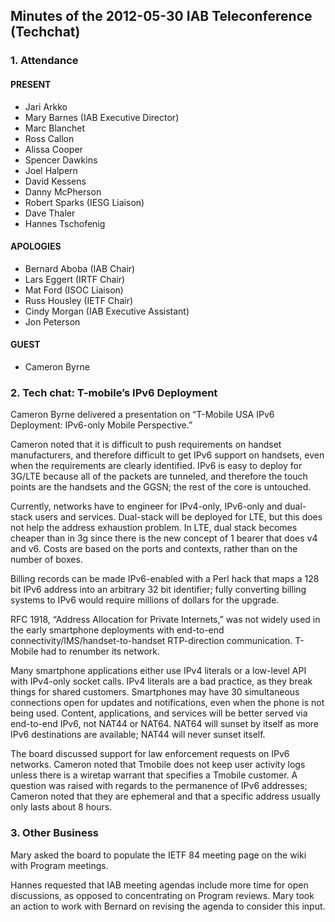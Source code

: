 
Minutes of the 2012-05-30 IAB Teleconference (Techchat)
-------------------------------------------------------


### 1. Attendance


#### PRESENT


* Jari Arkko
* Mary Barnes (IAB Executive Director)
* Marc Blanchet
* Ross Callon
* Alissa Cooper
* Spencer Dawkins
* Joel Halpern
* David Kessens
* Danny McPherson
* Robert Sparks (IESG Liaison)
* Dave Thaler
* Hannes Tschofenig


#### APOLOGIES


* Bernard Aboba (IAB Chair)
* Lars Eggert (IRTF Chair)
* Mat Ford (ISOC Liaison)
* Russ Housley (IETF Chair)
* Cindy Morgan (IAB Executive Assistant)
* Jon Peterson


#### GUEST


* Cameron Byrne


### 2. Tech chat: T-mobile’s IPv6 Deployment


Cameron Byrne delivered a presentation on “T-Mobile USA IPv6 Deployment: IPv6-only Mobile Perspective.”


Cameron noted that it is difficult to push requirements on handset manufacturers, and therefore difficult to get IPv6 support on handsets, even when the requirements are clearly identified. IPv6 is easy to deploy for 3G/LTE because all of the packets are tunneled, and therefore the touch points are the handsets and the GGSN; the rest of the core is untouched.


Currently, networks have to engineer for IPv4-only, IPv6-only and dual-stack users and services. Dual-stack will be deployed for LTE, but this does not help the address exhaustion problem. In LTE, dual stack becomes cheaper than in 3g since there is the new concept of 1 bearer that does v4 and v6. Costs are based on the ports and contexts, rather than on the number of boxes.


Billing records can be made IPv6-enabled with a Perl hack that maps a 128 bit IPv6 address into an arbitrary 32 bit identifier; fully converting billing systems to IPv6 would require millions of dollars for the upgrade.


RFC 1918, “Address Allocation for Private Internets,” was not widely used in the early smartphone deployments with end-to-end connectivity/IMS/handset-to-handset RTP-direction communication. T-Mobile had to renumber its network.


Many smartphone applications either use IPv4 literals or a low-level API with IPv4-only socket calls. IPv4 literals are a bad practice, as they break things for shared customers. Smartphones may have 30 simultaneous connections open for updates and notifications, even when the phone is not being used. Content, applications, and services will be better served via end-to-end IPv6, not NAT44 or NAT64. NAT64 will sunset by itself as more IPv6 destinations are available; NAT44 will never sunset itself.


The board discussed support for law enforcement requests on IPv6 networks. Cameron noted that Tmobile does not keep user activity logs unless there is a wiretap warrant that specifies a Tmobile customer. A question was raised with regards to the permanence of IPv6 addresses; Cameron noted that they are ephemeral and that a specific address usually only lasts about 8 hours.


### 3. Other Business


Mary asked the board to populate the IETF 84 meeting page on the wiki with Program meetings.


Hannes requested that IAB meeting agendas include more time for open discussions, as opposed to concentrating on Program reviews. Mary took an action to work with Bernard on revising the agenda to consider this input.


